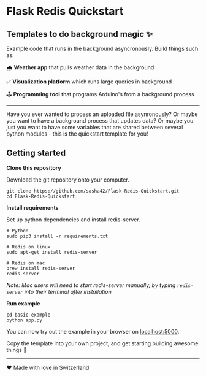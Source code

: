 # Flask Redis Quickstart
## Templates to do background magic ✨
Example code that runs in the background asyncronously. Build things such as:

🌧 **Weather app** that pulls weather data in the background

✅ **Visualization platform** which runs large queries in background

🕹 **Programming tool** that programs Arduino's from a background process

---

Have you ever wanted to process an uploaded file asynronously? Or maybe you want to have a background process that updates data? Or maybe you just you want to have some variables that are shared between several python modules - this is the quickstart template for you!

## Getting started
**Clone this repository**

Download the git repository onto your computer.
```
git clone https://github.com/sasha42/Flask-Redis-Quickstart.git
cd Flask-Redis-Quickstart
```

**Install requirements**

Set up python dependencies and install redis-server.
```
# Python
sudo pip3 install -r requirements.txt

# Redis on linux
sudo apt-get install redis-server

# Redis on mac
brew install redis-server
redis-server
```

*Note: Mac users will need to start redis-server manually, by typing `redis-server` into their terminal after installation*

**Run example**
```
cd basic-example
python app.py
```
You can now try out the example in your browser on [localhost:5000](http://localhost:5000). 

Copy the template into your own project, and get starting building awesome things 🚀

---
️❤️ Made with love in Switzerland